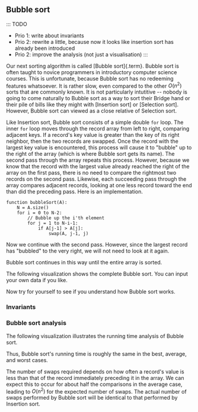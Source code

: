 
## Bubble sort

::: TODO
- Prio 1: write about invariants
- Prio 2: rewrite a little, because now it looks like insertion sort has already been introduced
- Prio 2: improve the analysis (not just a visualisation)
:::

Our next sorting algorithm is called [Bubble sort]{.term}.
Bubble sort is often taught to novice programmers in
introductory computer science courses. This is unfortunate, because
Bubble sort has no redeeming features whatsoever. It is rather slow,
even compared to the other $O(n^2)$ sorts that are commonly known.
It is not particularly intutitive -- nobody is going to come naturally
to Bubble sort as a way to sort their Bridge hand or their pile of bills
like they might with
[Insertion sort] or [Selection sort].
However, Bubble sort can viewed as a close relative of Selection sort.

Like Insertion sort, Bubble sort consists of a simple double `for` loop.
The inner `for` loop moves through the record array from left to right,
comparing adjacent keys. If a record's key value is greater than the
key of its right neighbor, then the two records are swapped. Once the
record with the largest key value is encountered, this process will
cause it to "bubble" up to the right of the array (which is where
Bubble sort gets its name). The second pass through the array repeats
this process. However, because we know that the record with the largest
value already reached the right of the array on the first pass, there is
no need to compare the rightmost two records on the second pass.
Likewise, each succeeding pass through the array compares adjacent
records, looking at one less record toward the end than did the
preceding pass. Here is an implementation.

    function bubbleSort(A):
        N = A.size()
        for i = 0 to N-2:
            // Bubble up the i'th element
            for j = 1 to N-i-1:
                if A[j-1] > A[j]:
                    swap(A, j-1, j)


<inlineav id="bubblesortS1CON" src="Sorting/bubblesortS1CON.js" name="Bubble Sort Slideshow 1"/>

Now we continue with the second pass. However, since the largest record
has "bubbled" to the very right, we will not need to look at it again.

<inlineav id="bubblesortS2CON" src="Sorting/bubblesortS2CON.js" name="Bubble Sort Slideshow 2"/>

Bubble sort continues in this way until the entire array is sorted.

The following visualization shows the complete Bubble sort. You can
input your own data if you like.

<avembed id="bubblesortAV" src="Sorting/bubblesortAV.html" type="ss" name="Bubble Sort Visualization"/>

Now try for yourself to see if you understand how Bubble sort works.

<avembed id="BubsortPRO" src="Sorting/BubsortPRO.html" type="ka" name="Bubble Sort Proficiency Exercise"/>


### Invariants


### Bubble sort analysis

The following visualization illustrates the running time analysis of
Bubble sort.

<inlineav id="BubbleSortAnalysisCON" src="Sorting/BubbleSortAnalysisCON.js" name="Bubble Sort Analysis Slideshow" links="Sorting/BubbleSortAnalysisCON.css"/>

Thus, Bubble sort's running time is roughly the same in the best,
average, and worst cases.

The number of swaps required depends on how often a record's value is
less than that of the record immediately preceding it in the array. We
can expect this to occur for about half the comparisons in the average
case, leading to $O(n^2)$ for the expected number of swaps. The
actual number of swaps performed by Bubble sort will be identical to
that performed by Insertion sort.

